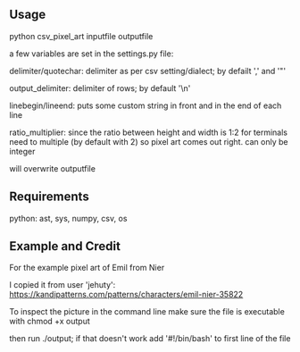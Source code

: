 ## Usage

python csv\_pixel\_art inputfile outputfile

a few variables are set in the settings.py file:

delimiter/quotechar: delimiter as per csv setting/dialect; by defailt ',' and '"'

output\_delimiter: delimiter of rows; by default '\n'

linebegin/lineend: puts some custom string in front and in the end of each line

ratio\_multiplier: since the ratio between height and width is 1:2 for terminals need to
multiple (by default with 2) so pixel art comes out right. can only be integer

will overwrite outputfile


## Requirements

python: ast, sys, numpy, csv, os

## Example and Credit

For the example pixel art of Emil from Nier

I copied it from user 'jehuty': https://kandipatterns.com/patterns/characters/emil-nier-35822



To inspect the picture in the command line make sure the file is executable with chmod +x output

then run ./output; if that doesn't work add '#!/bin/bash' to first line of the file
